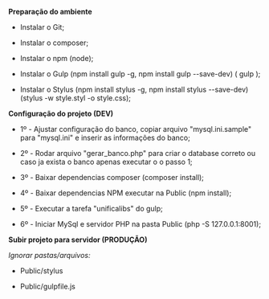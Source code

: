 <b>Preparação do ambiente</b>

  - Instalar o Git;

  - Instalar o composer;

  - Instalar o npm (node);

  - Instalar o Gulp (npm install gulp -g, npm install gulp --save-dev) ( gulp <tarefa> );

  - Instalar o Stylus (npm install stylus -g, npm install stylus --save-dev) (stylus -w style.styl -o style.css);


<b>Configuração do projeto (DEV)</b>

  - 1º - Ajustar configuração do banco, copiar arquivo "mysql.ini.sample" para "mysql.ini" e inserir as informações do banco;

  - 2º - Rodar arquivo "gerar_banco.php" para criar o database correto ou caso ja exista o banco apenas executar o o passo 1;

  - 3º - Baixar dependencias composer (composer install);

  - 4º - Baixar dependencias NPM executar na Public (npm install);

  - 5º - Executar a tarefa "unificalibs" do gulp;

  - 6º - Iniciar MySql e servidor PHP na pasta Public (php -S 127.0.0.1:8001);
  

<b>Subir projeto para servidor (PRODUÇÃO)</b>

<i>Ignorar pastas/arquivos:</i>

  - Public/stylus

  - Public/gulpfile.js
